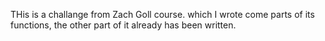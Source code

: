 THis is a challange from Zach Goll course. which I wrote come parts of its functions, the other part of it already has been written.
